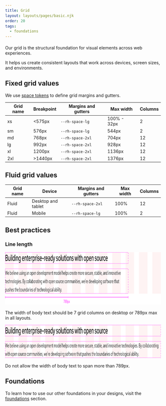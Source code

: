 ```yaml
---
title: Grid
layout: layouts/pages/basic.njk
order: 20
tags:
  - foundations
---
```


<link rel="stylesheet"
      href="/assets/packages/@rhds/elements/elements/rh-table/rh-table-lightdom.css"
      data-helmet>

<script type="module" data-helmet>
  import '@rhds/elements/rh-table/rh-table.js';
</script>

<style data-helmet>
  .large-red-text {
    grid-area: h;
    font-size: var(--rh-font-size-heading-2xl);
    font-weight: var(--rh-font-weight-heading-regular);
    font-family: var(--rh-font-family-heading);
    line-height: var(--rh-line-height-heading);
    color: var(--rh-color-brand-red);
    margin-block-end: var(--rh-space-xl);
  }
</style>

<h2 class="large-red-text">Our grid is the structural foundation for visual elements across web experiences.</h2>

It helps us create consistent layouts that work across devices, screen sizes, and environments.

## Fixed grid values

We use [space tokens][space tokens] to define grid margins and gutters.

<rh-table>
  <table>
  <!--
    <colgroup>
      <col>
      <col>
      <col>
    </colgroup>
    -->
    <thead>
      <tr>
        <th scope="col">Grid name</th>
        <th scope="col">Breakpoint</th>
        <th scope="col">Margins and gutters</th>
        <th scope="col">Max width</th>
        <th scope="col">Columns</th>
      </tr>
    </thead>
    <tbody>
      <tr>
        <td>xs</td>
        <td>&lt;575px</td>
        <td><code>--rh-space-lg</code></td>
        <td>100% - 32px</td>
        <td>2</td>
      </tr>
      <tr>
        <td>sm</td>
        <td>576px</td>
        <td><code>--rh-space-lg</code></td>
        <td>544px</td>
        <td>2</td>
      </tr>
      <tr>
        <td>md</td>
        <td>768px</td>
        <td><code>--rh-space-2xl</code></td>
        <td>704px</td>
        <td>12</td>
      </tr>
      <tr>
        <td>lg</td>
        <td>992px</td>
        <td><code>--rh-space-2xl</code></td>
        <td>928px</td>
        <td>12</td>
      </tr>
      <tr>
        <td>xl</td>
        <td>1200px</td>
        <td><code>--rh-space-2xl</code></td>
        <td>1136px</td>
        <td>12</td>
      </tr>
      <tr>
        <td>2xl</td>
        <td>&gt;1440px</td>
        <td><code>--rh-space-2xl</code></td>
        <td>1376px</td>
        <td>12</td>
      </tr>
    </tbody>
  </table>
</rh-table>

## Fluid grid values

<rh-table>
  <table>
    <colgroup>
      <col>
      <col>
      <col>
      <col>
      <col>
    </colgroup>
    <thead>
      <tr>
        <th scope="col">Grid name</th>
        <th scope="col">Device</th>
        <th scope="col">Margins and gutters</th>
        <th scope="col">Max width</th>
        <th scope="col">Columns</th>
      </tr>
    </thead>
    <tbody>
      <tr>
        <td>Fluid</td>
        <td>Desktop and tablet</td>
        <td><code>--rh-space-2xl</code></td>
        <td>100%</td>
        <td>12</td>
      </tr>
      <tr>
        <td>Fluid</td>
        <td>Mobile</td>
        <td><code>--rh-space-lg</code></td>
        <td>100%</td>
        <td>2</td>
      </tr>
    </tbody>
  </table>
</rh-table>

## Best practices

### Line length

<uxdot-best-practice variant="do">
  <uxdot-example slot="image" width-adjustment="1012px">
    <img src="/assets/grid/best-practice-line-length-do.svg" 
        alt="Text at a width of 789px and layered on a grid"
        width="1012"
        height="170">
  </uxdot-example>

  <p>The width of body text should be 7 grid columns on desktop or 789px max in all layouts.</p>
</uxdot-best-practice>

<uxdot-best-practice variant="dont">
  <uxdot-example slot="image" width-adjustment="1012px">
    <img  src="/assets/grid/best-practice-line-length-dont.svg" 
        alt="Text spanning all 12 columns of a grid"
        width="1012"
        height="107">
  </uxdot-example>

  <p>Do not allow the width of body text to span more than 789px.</p>
</uxdot-best-practice>



<uxdot-feedback>
  <h2>Foundations</h2>
  <p>To learn how to use our other foundations in your designs, visit the <a href="/foundations">foundations</a> section.</p>
</uxdot-feedback>

[space tokens]: /tokens/space/

